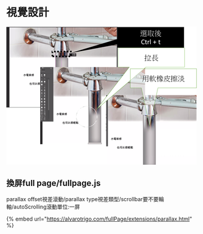 # 視覺設計

![](../.gitbook/assets/image%20%2825%29.png)

## 換屏full page/fullpage.js

parallax offset視差滾動/parallax type視差類型/scrollbar要不要輪軸/autoScrolling滾動單位:一屏

{% embed url="https://alvarotrigo.com/fullPage/extensions/parallax.html" %}



